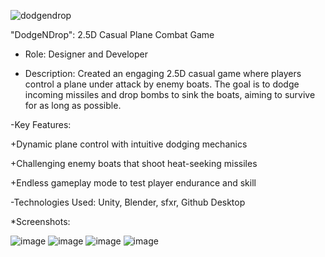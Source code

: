 
![dodgendrop](https://github.com/user-attachments/assets/c211a93c-9ec8-4400-aa00-475283c43d99)


"DodgeNDrop": 2.5D Casual Plane Combat Game

- Role: Designer and Developer

- Description: Created an engaging 2.5D casual game where players control a plane under attack by enemy boats.
 The goal is to dodge incoming missiles and drop bombs to sink the boats, aiming to survive for as long as possible.

-Key Features:

+Dynamic plane control with intuitive dodging mechanics

+Challenging enemy boats that shoot heat-seeking missiles

+Endless gameplay mode to test player endurance and skill

-Technologies Used: Unity, Blender, sfxr, Github Desktop

*Screenshots:

![image](https://github.com/user-attachments/assets/089b5cf0-7aa6-4a95-869b-40dd1ef5d2dd)
![image](https://github.com/user-attachments/assets/7c0a3829-28cf-428f-b0f0-b0aa2d343673)
![image](https://github.com/user-attachments/assets/4416d69a-011d-468a-8415-d2c3482acb21)
![image](https://github.com/user-attachments/assets/3862d1c0-68ee-4939-8095-d6b9a596c35e)

